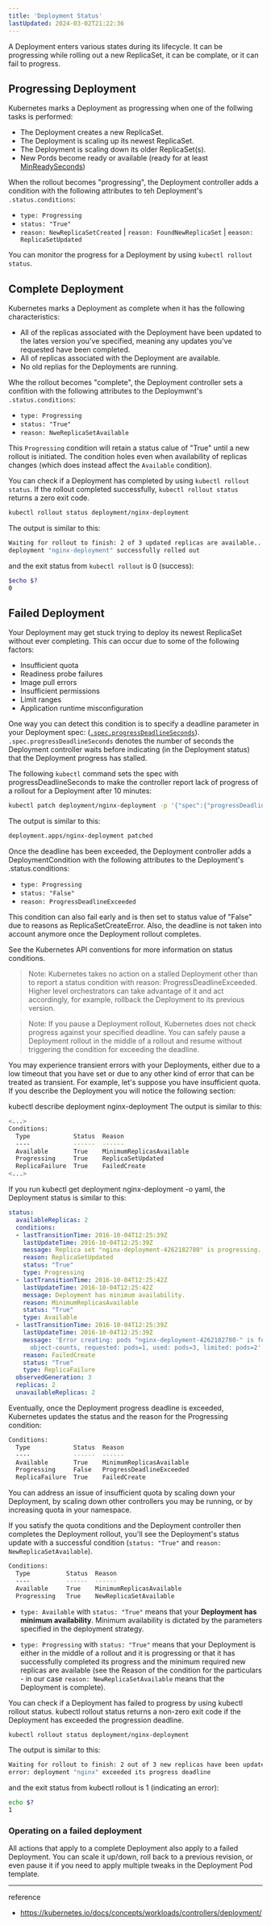 ```yaml
---
title: 'Deployment Status'
lastUpdated: 2024-03-02T21:22:36
---
```


A Deployment enters various states during its lifecycle. It can be progressing while rolling out a new ReplicaSet, it can be complate, or it can fail to progress.

## Progressing Deployment

Kubernetes marks a Deployment as progressing when one of the follwing tasks is performed:
- The Deployment creates a new ReplicaSet.
- The Deployment is scaling up its newest ReplicaSet.
- The Deployment is scaling down its older ReplicaSet(s).
- New Pords become ready or available (ready for at least [MinReadySeconds](https://kubernetes.io/docs/concepts/workloads/controllers/deployment/#min-ready-seconds))

When the rollout becomes "progressing", the Deployment controller adds a condition with the following attributes to teh Deployment's `.status.conditions`:
- `type: Progressing`
- `status: "True"`
- `reason: NewReplicaSetCreated` | `reason: FoundNewReplicaSet` | `eeason: ReplicaSetUpdated`

You can monitor the progress for a Deployment by using `kubectl rollout status`.

## Complete Deployment

Kubernetes marks a Deployment as complete when it has the following characteristics:
- All of the replicas associated with the Deployment have been updated to the lates version you've specified, meaning any updates you've requested have been completed.
- All of replicas associated with the Deployment are available.
- No old replias for the Deployments are running.

Whe the rollout becomes "complete", the Deployment controller sets a confition with the following attributes to the Deploymwnt's `.status.conditions`:

- `type: Progressing`
- `status: "True"`
- `reason: NweReplicaSetAvailable`

This `Progressing` condition will retain a status calue of "True" until a new rollout is initiated. The condition holes even when availability of replicas changes (which does instead affect the `Available` condition).

You can check if a Deployment has completed by using `kubectl rollout status`. If the rollout completed successfully, `kubectl rollout status` returns a zero exit code.

```bash
kubectl rollout status deployment/nginx-deployment
```

The output is similar to this:

```bash
Waiting for rollout to finish: 2 of 3 updated replicas are available...
deployment "nginx-deployment" successfully rolled out
```

and the exit status from `kubectl rollout` is 0 (success):

```bash
$echo $?
0
```

## Failed Deployment 

Your Deployment may get stuck trying to deploy its newest ReplicaSet without ever completing. This can occur due to some of the following factors:

- Insufficient quota
- Readiness probe failures
- Image pull errors
- Insufficient permissions
- Limit ranges
- Application runtime misconfiguration

One way you can detect this condition is to specify a deadline parameter in your Deployment spec: ([`.spec.progressDeadlineSeconds`](https://kubernetes.io/docs/concepts/workloads/controllers/deployment/#progress-deadline-seconds)). `.spec.progressDeadlineSeconds` denotes the number of seconds the Deployment controller waits before indicating (in the Deployment status) that the Deployment progress has stalled.

The following `kubectl` command sets the spec with progressDeadlineSeconds to make the controller report lack of progress of a rollout for a Deployment after 10 minutes:

```bash
kubectl patch deployment/nginx-deployment -p '{"spec":{"progressDeadlineSeconds":600}}'
```

The output is similar to this:

```bash
deployment.apps/nginx-deployment patched
```

Once the deadline has been exceeded, the Deployment controller adds a DeploymentCondition with the following attributes to the Deployment's .status.conditions:

- `type: Progressing`
- `status: "False"`
- `reason: ProgressDeadlineExceeded`

This condition can also fail early and is then set to status value of "False" due to reasons as ReplicaSetCreateError. Also, the deadline is not taken into account anymore once the Deployment rollout completes.

See the Kubernetes API conventions for more information on status conditions.

> Note: Kubernetes takes no action on a stalled Deployment other than to report a status condition with reason: ProgressDeadlineExceeded. Higher level orchestrators can take advantage of it and act accordingly, for example, rollback the Deployment to its previous version.
 
> Note: If you pause a Deployment rollout, Kubernetes does not check progress against your specified deadline. You can safely pause a Deployment rollout in the middle of a rollout and resume without triggering the condition for exceeding the deadline.

You may experience transient errors with your Deployments, either due to a low timeout that you have set or due to any other kind of error that can be treated as transient. For example, let's suppose you have insufficient quota. If you describe the Deployment you will notice the following section:

kubectl describe deployment nginx-deployment
The output is similar to this:

```bash
<...>
Conditions:
  Type            Status  Reason
  ----            ------  ------
  Available       True    MinimumReplicasAvailable
  Progressing     True    ReplicaSetUpdated
  ReplicaFailure  True    FailedCreate
<...>
```

If you run kubectl get deployment nginx-deployment -o yaml, the Deployment status is similar to this:

```yaml
status:
  availableReplicas: 2
  conditions:
  - lastTransitionTime: 2016-10-04T12:25:39Z
    lastUpdateTime: 2016-10-04T12:25:39Z
    message: Replica set "nginx-deployment-4262182780" is progressing.
    reason: ReplicaSetUpdated
    status: "True"
    type: Progressing
  - lastTransitionTime: 2016-10-04T12:25:42Z
    lastUpdateTime: 2016-10-04T12:25:42Z
    message: Deployment has minimum availability.
    reason: MinimumReplicasAvailable
    status: "True"
    type: Available
  - lastTransitionTime: 2016-10-04T12:25:39Z
    lastUpdateTime: 2016-10-04T12:25:39Z
    message: 'Error creating: pods "nginx-deployment-4262182780-" is forbidden: exceeded quota:
      object-counts, requested: pods=1, used: pods=3, limited: pods=2'
    reason: FailedCreate
    status: "True"
    type: ReplicaFailure
  observedGeneration: 3
  replicas: 2
  unavailableReplicas: 2
```

Eventually, once the Deployment progress deadline is exceeded, Kubernetes updates the status and the reason for the Progressing condition:

```bash
Conditions:
  Type            Status  Reason
  ----            ------  ------
  Available       True    MinimumReplicasAvailable
  Progressing     False   ProgressDeadlineExceeded
  ReplicaFailure  True    FailedCreate
```

You can address an issue of insufficient quota by scaling down your Deployment, by scaling down other controllers you may be running, or by increasing quota in your namespace.

If you satisfy the quota conditions and the Deployment controller then completes the Deployment rollout, you'll see the Deployment's status update with a successful condition (`status: "True"` and `reason: NewReplicaSetAvailable`).

```bash
Conditions:
  Type          Status  Reason
  ----          ------  ------
  Available     True    MinimumReplicasAvailable
  Progressing   True    NewReplicaSetAvailable
```

- `type: Available` with `status: "True"` means that your **Deployment has minimum availability**. Minimum availability is dictated by the parameters specified in the deployment strategy.

- `type: Progressing` with `status: "True"` means that your Deployment is either in the middle of a rollout and it is progressing or that it has successfully completed its progress and the minimum required new replicas are available (see the Reason of the condition for the particulars - in our case `reason: NewReplicaSetAvailable` means that the Deployment is complete).

You can check if a Deployment has failed to progress by using kubectl rollout status. kubectl rollout status returns a non-zero exit code if the Deployment has exceeded the progression deadline.

```bash
kubectl rollout status deployment/nginx-deployment
```

The output is similar to this:

```bash
Waiting for rollout to finish: 2 out of 3 new replicas have been updated...
error: deployment "nginx" exceeded its progress deadline
```

and the exit status from kubectl rollout is 1 (indicating an error):

```bash
echo $?
1
```

### Operating on a failed deployment

All actions that apply to a complete Deployment also apply to a failed Deployment. You can scale it up/down, roll back to a previous revision, or even pause it if you need to apply multiple tweaks in the Deployment Pod template.

---
reference
- https://kubernetes.io/docs/concepts/workloads/controllers/deployment/